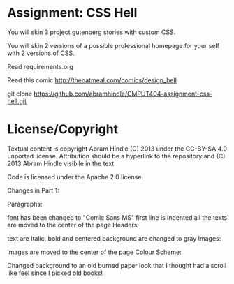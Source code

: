 Assignment: CSS Hell
====================

You will skin 3 project gutenberg stories with custom CSS.

You will skin 2 versions of a possible professional homepage for your
self with 2 versions of CSS.

Read requirements.org

Read this comic http://theoatmeal.com/comics/design_hell

git clone https://github.com/abramhindle/CMPUT404-assignment-css-hell.git

License/Copyright
=================

Textual content is copyright Abram Hindle (C) 2013 under the CC-BY-SA
4.0 unported license. Attribution should be a hyperlink to the
repository and (C) 2013 Abram Hindle visibile in the text.

Code is licensed under the Apache 2.0 license.


Changes in Part 1:

Paragraphs:

font has been changed to "Comic Sans MS"
first line is indented
all the texts are moved to the center of the page
Headers:

text are Italic, bold and centered
background are changed to gray
Images:

images are moved to the center of the page
Colour Scheme:

Changed background to an old burned paper look that I thought had a scroll like feel since I picked old books!
